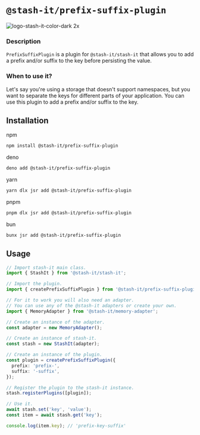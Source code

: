 # `@stash-it/prefix-suffix-plugin`

![logo-stash-it-color-dark 2x](https://user-images.githubusercontent.com/1819138/30385483-99fd209c-98a7-11e7-85e2-595791d8d894.png)

### Description

`PrefixSuffixPlugin` is a plugin for `@stash-it/stash-it` that allows you to add a prefix and/or suffix to the key before persisting the value.

### When to use it?

Let's say you're using a storage that doesn't support namespaces, but you want to separate the keys for different parts of your application. You can use this plugin to add a prefix and/or suffix to the key.

## Installation

npm
```bash
npm install @stash-it/prefix-suffix-plugin
```

deno
```bash
deno add @stash-it/prefix-suffix-plugin
```

yarn
```bash
yarn dlx jsr add @stash-it/prefix-suffix-plugin
```

pnpm
```bash
pnpm dlx jsr add @stash-it/prefix-suffix-plugin
```

bun
```bash
bunx jsr add @stash-it/prefix-suffix-plugin
```

## Usage

```ts
// Import stash-it main class.
import { StashIt } from '@stash-it/stash-it';

// Import the plugin.
import { createPrefixSuffixPlugin } from '@stash-it/prefix-suffix-plugin';

// For it to work you will also need an adapter.
// You can use any of the @stash-it adapters or create your own.
import { MemoryAdapter } from '@stash-it/memory-adapter';

// Create an instance of the adapter.
const adapter = new MemoryAdapter();

// Create an instance of stash-it.
const stash = new StashIt(adapter);

// Create an instance of the plugin.
const plugin = createPrefixSuffixPlugin({
  prefix: 'prefix-',
  suffix: '-suffix',
});

// Register the plugin to the stash-it instance.
stash.registerPlugins([plugin]);

// Use it.
await stash.set('key', 'value');
const item = await stash.get('key');

console.log(item.key); // 'prefix-key-suffix'
```